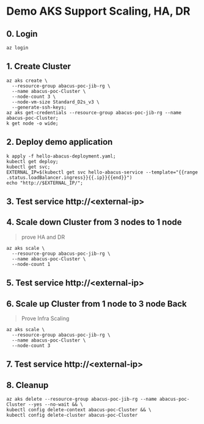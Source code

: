 # Demo AKS Support Scaling, HA, DR
## 0. Login
```shell
az login
```
## 1. Create Cluster
```shellell
az aks create \
  --resource-group abacus-poc-jib-rg \
  --name abacus-poc-Cluster \
  --node-count 3 \
  --node-vm-size Standard_D2s_v3 \
  --generate-ssh-keys;
az aks get-credentials --resource-group abacus-poc-jib-rg --name abacus-poc-Cluster;
k get node -o wide;
```
## 2. Deploy demo application
```shell
k apply -f hello-abacus-deployment.yaml;
kubectl get deploy;
kubectl get svc;
EXTERNAL_IP=$(kubectl get svc hello-abacus-service --template="{{range .status.loadBalancer.ingress}}{{.ip}}{{end}}")
echo "http://$EXTERNAL_IP/";
```
## 3. Test service http://\<external-ip\>
## 4. Scale down Cluster from 3 nodes to 1 node
> prove HA and DR
```shell
az aks scale \
  --resource-group abacus-poc-jib-rg \
  --name abacus-poc-Cluster \
  --node-count 1
```
## 5. Test service http://\<external-ip\>
## 6. Scale up Cluster from 1 node to 3 node Back
> Prove Infra Scaling
```shell
az aks scale \
  --resource-group abacus-poc-jib-rg \
  --name abacus-poc-Cluster \
  --node-count 3
```
## 7. Test service http://\<external-ip\>
## 8. Cleanup
```
az aks delete --resource-group abacus-poc-jib-rg --name abacus-poc-Cluster --yes --no-wait && \
kubectl config delete-context abacus-poc-Cluster && \
kubectl config delete-cluster abacus-poc-Cluster
```